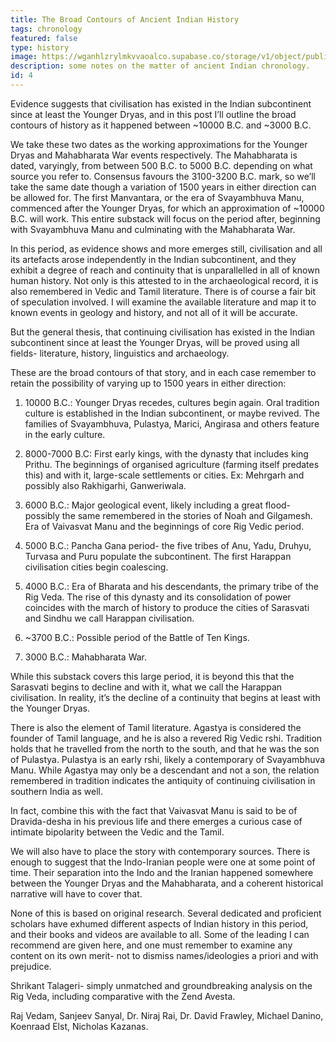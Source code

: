 ```yaml
---
title: The Broad Contours of Ancient Indian History
tags: chronology
featured: false
type: history
image: https://wganhlzrylmkvvaoalco.supabase.co/storage/v1/object/public/images/blog/4.webp
description: some notes on the matter of ancient Indian chronology.
id: 4
---
```


Evidence suggests that civilisation has existed in the Indian subcontinent since at least the Younger Dryas, and in this post I’ll outline the broad contours of history as it happened between ~10000 B.C. and ~3000 B.C.

We take these two dates as the working approximations for the Younger Dryas and Mahabharata War events respectively. The Mahabharata is dated, varyingly, from between 500 B.C. to 5000 B.C. depending on what source you refer to. Consensus favours the 3100-3200 B.C. mark, so we’ll take the same date though a variation of 1500 years in either direction can be allowed for. The first Manvantara, or the era of Svayambhuva Manu, commenced after the Younger Dryas, for which an approximation of ~10000 B.C. will work. This entire substack will focus on the period after, beginning with Svayambhuva Manu and culminating with the Mahabharata War.

In this period, as evidence shows and more emerges still, civilisation and all its artefacts arose independently in the Indian subcontinent, and they exhibit a degree of reach and continuity that is unparallelled in all of known human history. Not only is this attested to in the archaeological record, it is also remembered in Vedic and Tamil literature. There is of course a fair bit of speculation involved. I will examine the available literature and map it to known events in geology and history, and not all of it will be accurate.

But the general thesis, that continuing civilisation has existed in the Indian subcontinent since at least the Younger Dryas, will be proved using all fields- literature, history, linguistics and archaeology.

These are the broad contours of that story, and in each case remember to retain the possibility of varying up to 1500 years in either direction:

1. 10000 B.C.: Younger Dryas recedes, cultures begin again. Oral tradition culture is established in the Indian subcontinent, or maybe revived. The families of Svayambhuva, Pulastya, Marici, Angirasa and others feature in the early culture.

2. 8000-7000 B.C: First early kings, with the dynasty that includes king Prithu. The beginnings of organised agriculture (farming itself predates this) and with it, large-scale settlements or cities. Ex: Mehrgarh and possibly also Rakhigarhi, Ganweriwala.

3. 6000 B.C.: Major geological event, likely including a great flood- possibly the same remembered in the stories of Noah and Gilgamesh. Era of Vaivasvat Manu and the beginnings of core Rig Vedic period.

4. 5000 B.C.: Pancha Gana period- the five tribes of Anu, Yadu, Druhyu, Turvasa and Puru populate the subcontinent. The first Harappan civilisation cities begin coalescing.

5. 4000 B.C.: Era of Bharata and his descendants, the primary tribe of the Rig Veda. The rise of this dynasty and its consolidation of power coincides with the march of history to produce the cities of Sarasvati and Sindhu we call Harappan civilisation.

6. ~3700 B.C.: Possible period of the Battle of Ten Kings.

7. 3000 B.C.: Mahabharata War.

While this substack covers this large period, it is beyond this that the Sarasvati begins to decline and with it, what we call the Harappan civilisation. In reality, it’s the decline of a continuity that begins at least with the Younger Dryas.

There is also the element of Tamil literature. Agastya is considered the founder of Tamil language, and he is also a revered Rig Vedic rshi. Tradition holds that he travelled from the north to the south, and that he was the son of Pulastya. Pulastya is an early rshi, likely a contemporary of Svayambhuva Manu. While Agastya may only be a descendant and not a son, the relation remembered in tradition indicates the antiquity of continuing civilisation in southern India as well.

In fact, combine this with the fact that Vaivasvat Manu is said to be of Dravida-desha in his previous life and there emerges a curious case of intimate bipolarity between the Vedic and the Tamil.

We will also have to place the story with contemporary sources. There is enough to suggest that the Indo-Iranian people were one at some point of time. Their separation into the Indo and the Iranian happened somewhere between the Younger Dryas and the Mahabharata, and a coherent historical narrative will have to cover that.

None of this is based on original research. Several dedicated and proficient scholars have exhumed different aspects of Indian history in this period, and their books and videos are available to all. Some of the leading I can recommend are given here, and one must remember to examine any content on its own merit- not to dismiss names/ideologies a priori and with prejudice.

Shrikant Talageri- simply unmatched and groundbreaking analysis on the Rig Veda, including comparative with the Zend Avesta.

Raj Vedam, Sanjeev Sanyal, Dr. Niraj Rai, Dr. David Frawley, Michael Danino, Koenraad Elst, Nicholas Kazanas.